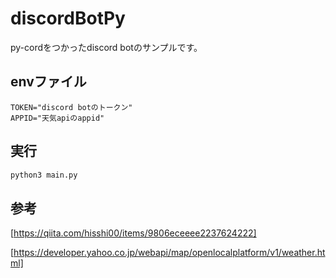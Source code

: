 # discordBotPy

py-cordをつかったdiscord botのサンプルです。

## envファイル

```env
TOKEN="discord botのトークン"
APPID="天気apiのappid"
```

## 実行

```bash
python3 main.py
```

## 参考

[https://qiita.com/hisshi00/items/9806eceeee2237624222]

[https://developer.yahoo.co.jp/webapi/map/openlocalplatform/v1/weather.html]
